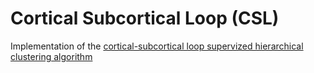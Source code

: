 # Cortical Subcortical Loop (CSL)
Implementation of the [cortical-subcortical loop supervized hierarchical clustering algorithm](https://arxiv.org/abs/1705.00063)
